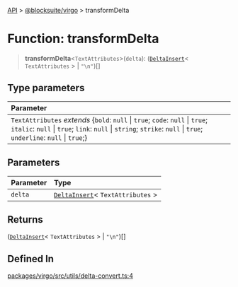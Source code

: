 [API](../../../index.md) > [@blocksuite/virgo](../index.md) > transformDelta

# Function: transformDelta

> **transformDelta**<`TextAttributes`>(`delta`): ([`DeltaInsert`](../type-aliases/type-alias.DeltaInsert.md)\< `TextAttributes` \> \| `"\n"`)[]

## Type parameters

| Parameter |
| :------ |
| `TextAttributes` *extends* \{`bold`: `null` \| `true`; `code`: `null` \| `true`; `italic`: `null` \| `true`; `link`: `null` \| `string`; `strike`: `null` \| `true`; `underline`: `null` \| `true`;} |

## Parameters

| Parameter | Type |
| :------ | :------ |
| `delta` | [`DeltaInsert`](../type-aliases/type-alias.DeltaInsert.md)\< `TextAttributes` \> |

## Returns

([`DeltaInsert`](../type-aliases/type-alias.DeltaInsert.md)\< `TextAttributes` \> \| `"\n"`)[]

## Defined In

[packages/virgo/src/utils/delta-convert.ts:4](https://github.com/Saul-Mirone/blocksuite/blob/f2324b82e/packages/virgo/src/utils/delta-convert.ts#L4)

